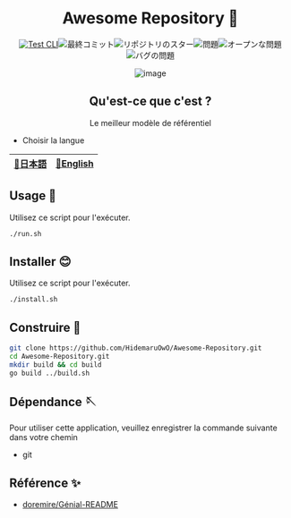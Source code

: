<div align="center">

# Awesome Repository 🎨

<!-- s;HidemaruOwO/Awesome-Repository;User/Repository;g -->

[![Test CLI](https://github.com/HidemaruOwO/Awesome-Repository/actions/workflows/test.yml/badge.svg)](https://github.com/HidemaruOwO/Awesome-Repository/actions/workflows/test.yml)![最終コミット](https://img.shields.io/github/last-commit/HidemaruOwO/Awesome-Repository?style=flat-square)![リポジトリのスター](https://img.shields.io/github/stars/HidemaruOwO/Awesome-Repository?style=flat-square)![問題](https://img.shields.io/github/issues/HidemaruOwO/Awesome-Repository?style=flat-square)![オープンな問題](https://img.shields.io/github/issues-raw/HidemaruOwO/Awesome-Repository?style=flat-square)![バグの問題](https://img.shields.io/github/issues/HidemaruOwO/Awesome-Repository/bug?style=flat-square)

![image](https://github.com/HidemaruOwO/Awesome-Repository/assets/82384920/bf4ccddf-3eae-4fae-97f4-d2b59bec919f)

## Qu'est-ce que c'est ?

Le meilleur modèle de référentiel

</div>

-   Choisir la langue

<table>
  <thead>
    <tr>
      <th style="text-align:center"><a href="README.md">🎌日本語</a></th>
      <th style="text-align:center"><a href="README.en.md">🤡English</a></th>
    </tr>
  </thead>
</table>

## Usage 💨

Utilisez ce script pour l'exécuter.

```bash
./run.sh
```

## Installer 😊

Utilisez ce script pour l'exécuter.

```bash
./install.sh
```

## Construire 🔨

```bash
git clone https://github.com/HidemaruOwO/Awesome-Repository.git
cd Awesome-Repository.git
mkdir build && cd build
go build ../build.sh
```

## Dépendance 🪡

Pour utiliser cette application, veuillez enregistrer la commande suivante dans votre chemin

-   git

## Référence ✨

-   [doremire/Génial-README]([https://qiita.com/Jung0/items/0a9a7a97a2c17f92d3c5](https://github.com/doremire/Awesome-README)https://github.com/doremire/Awesome-README)
